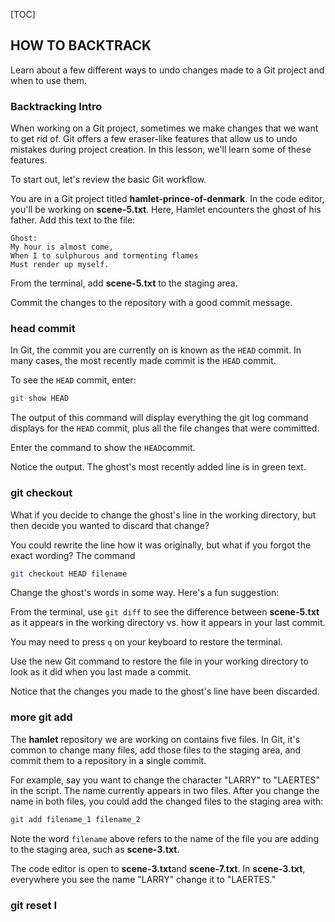 [TOC]

## HOW TO BACKTRACK

 Learn about a few different ways to undo changes made to a Git project and when to use them.

### Backtracking Intro

When working on a Git project, sometimes we make changes that we want to get rid of. Git offers a few eraser-like features that allow us to undo mistakes during project creation. In this lesson, we'll learn some of these features.

To start out, let's review the basic Git workflow.

You are in a Git project titled **hamlet-prince-of-denmark**. In the code editor, you'll be working on **scene-5.txt**. Here, Hamlet encounters the ghost of his father. Add this text to the file:

```
Ghost: 
My hour is almost come,
When I to sulphurous and tormenting flames
Must render up myself.
```

From the terminal, add **scene-5.txt** to the staging area.

Commit the changes to the repository with a good commit message.

### head commit

In Git, the commit you are currently on is known as the `HEAD` commit. In many cases, the most recently made commit is the `HEAD` commit.

To see the `HEAD` commit, enter:

```bash
git show HEAD
```

The output of this command will display everything the git log command displays for the `HEAD` commit, plus all the file changes that were committed.

Enter the command to show the `HEAD`commit.

Notice the output. The ghost's most recently added line is in green text.

### git checkout

What if you decide to change the ghost's line in the working directory, but then decide you wanted to discard that change?

You could rewrite the line how it was originally, but what if you forgot the exact wording? The command

```bash
git checkout HEAD filename
```

 Change the ghost's words in some way. Here's a fun suggestion:

From the terminal, use `git diff` to see the difference between **scene-5.txt** as it appears in the working directory vs. how it appears in your last commit.

You may need to press `q` on your keyboard to restore the terminal.

Use the new Git command to restore the file in your working directory to look as it did when you last made a commit.

Notice that the changes you made to the ghost's line have been discarded.

### more git add

The **hamlet** repository we are working on contains five files. In Git, it's common to change many files, add those files to the staging area, and commit them to a repository in a single commit.

For example, say you want to change the character "LARRY" to "LAERTES" in the script. The name currently appears in two files. After you change the name in both files, you could add the changed files to the staging area with:

```bash
git add filename_1 filename_2
```

Note the word `filename` above refers to the name of the file you are adding to the staging area, such as **scene-3.txt**.

The code editor is open to **scene-3.txt**and **scene-7.txt**. In **scene-3.txt**, everywhere you see the name "LARRY" change it to "LAERTES."

 ### git reset I


